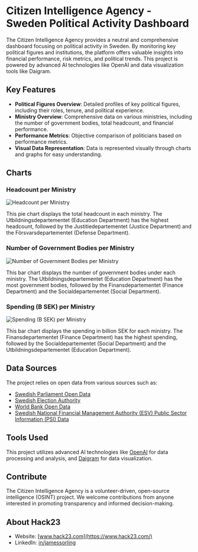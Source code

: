 # Citizen Intelligence Agency - Sweden Political Activity Dashboard

The Citizen Intelligence Agency provides a neutral and comprehensive dashboard focusing on political activity in Sweden. By monitoring key political figures and institutions, the platform offers valuable insights into financial performance, risk metrics, and political trends. This project is powered by advanced AI technologies like OpenAI and data visualization tools like Daigram.

## Key Features

- **Political Figures Overview**: Detailed profiles of key political figures, including their roles, tenure, and political experience. 
- **Ministry Overview**: Comprehensive data on various ministries, including the number of government bodies, total headcount, and financial performance. 
- **Performance Metrics**: Objective comparison of politicians based on performance metrics. 
- **Visual Data Representation**: Data is represented visually through charts and graphs for easy understanding. 

## Charts

### Headcount per Ministry

![Headcount per Ministry](https://daigr.am/c6e79c14.svg)

This pie chart displays the total headcount in each ministry. The Utbildningsdepartementet (Education Department) has the highest headcount, followed by the Justitiedepartementet (Justice Department) and the Försvarsdepartementet (Defense Department).

### Number of Government Bodies per Ministry

![Number of Government Bodies per Ministry](https://daigr.am/3531a579.svg)

This bar chart displays the number of government bodies under each ministry. The Utbildningsdepartementet (Education Department) has the most government bodies, followed by the Finansdepartementet (Finance Department) and the Socialdepartementet (Social Department).

### Spending (B SEK) per Ministry

![Spending (B SEK) per Ministry](https://daigr.am/9fd2c66c.svg)

This bar chart displays the spending in billion SEK for each ministry. The Finansdepartementet (Finance Department) has the highest spending, followed by the Socialdepartementet (Social Department) and the Utbildningsdepartementet (Education Department).

## Data Sources

The project relies on open data from various sources such as:

- [Swedish Parliament Open Data](https://data.riksdagen.se/)
- [Swedish Election Authority](https://www.val.se/)
- [World Bank Open Data](https://data.worldbank.org/)
- [Swedish National Financial Management Authority (ESV) Public Sector Information (PSI) Data](https://www.esv.se/)

## Tools Used

This project utilizes advanced AI technologies like [OpenAI](https://www.openai.com/) for data processing and analysis, and [Daigram](https://www.daigram.com/) for data visualization.

## Contribute

The Citizen Intelligence Agency is a volunteer-driven, open-source intelligence (OSINT) project. We welcome contributions from anyone interested in promoting transparency and informed decision-making. 

## About Hack23

- Website: [www.hack23.com](https://www.hack23.com/)
- LinkedIn: [in/jamessorling](https://www.linkedin.com/in/jamessorling)
